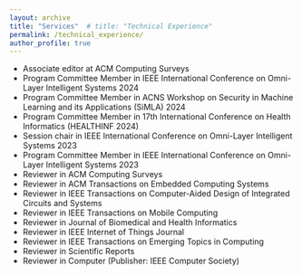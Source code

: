 ```yaml
---
layout: archive
title: "Services"  # title: "Technical Experience"
permalink: /technical_experience/
author_profile: true
---
```




* Associate editor at ACM Computing Surveys
* Program Committee Member in IEEE International Conference on Omni-Layer Intelligent Systems 2024
* Program Committee Member in ACNS Workshop on Security in Machine Learning and its Applications (SiMLA) 2024
* Program Committee Member in 17th International Conference on Health Informatics (HEALTHINF 2024)
* Session chair in IEEE International Conference on Omni-Layer Intelligent Systems 2023
* Program Committee Member in IEEE International Conference on Omni-Layer Intelligent Systems 2023
* Reviewer in ACM Computing Surveys
* Reviewer in ACM Transactions on Embedded Computing Systems
* Reviewer in IEEE Transactions on Computer-Aided Design of Integrated Circuits and Systems
* Reviewer in IEEE Transactions on Mobile Computing
* Reviewer in Journal of Biomedical and Health Informatics
* Reviewer in IEEE Internet of Things Journal
* Reviewer in IEEE Transactions on Emerging Topics in Computing
* Reviewer in Scientific Reports
* Reviewer in Computer (Publisher: IEEE Computer Society)

